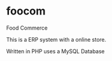 foocom
======

Food Commerce

This is a ERP system with a online store.

Written in PHP uses a MySQL Database

